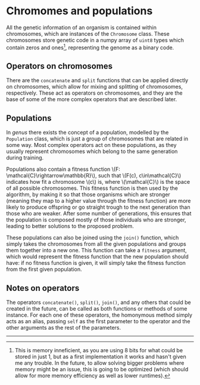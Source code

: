 # Chromomes and populations

All the genetic information of an organism is contained within chromosomes, which are instances of the `Chromosome` class. These chromosomes store genetic code in a numpy array of `uint8` types which contain zeros and ones[^1], representing the genome as a binary code.

## Operators on chromosomes

There are the `concatenate` and `split` functions that can be applied directly on chromosomes, which allow for mixing and splitting of chromosomes, respectively. These act as operators on chromosomes, and they are the base of some of the more complex operators that are described later.

## Populations

In *genus* there exists the concept of a population, modelled by the `Population` class, which is just a group of chromosomes that are related in some way. Most complex operators act on these populations, as they usually represent chromosomes which belong to the same generation during training.

Populations also contain a fitness function \\(F: \mathcal{C}\rightarrow\mathbb{R}\\), such that \\(F(c), c\in\mathcal{C}\\) indicates how fit a chromosome \\(c\\) is, where \\(\mathcal{C}\\) is the space of all possible chromosomes. This fitness function is then used by the algorithm, by making it so that those organisms which are stronger (meaning they map to a higher value through the fitness function) are more likely to produce offspring or go straight trough to the next generation than those who are weaker. After some number of generations, this ensures that the population is composed mostly of those individuals who are stronger, leading to better solutions to the proposed problem.

These populations can also be joined using the `join()` function, which simply takes the chromosomes from all the given populations and groups them together into a new one. This function can take a `fitness` argument, which would represent the fitness function that the new population should have: if no fitness function is given, it will simply take the fitness function from the first given population.

## Notes on operators
The operators `concatenate()`, `split()`, `join()`, and any others that could be created in the future, can be called as both functions or methods of some instance. For each one of these operators, the homonymous method simply acts as an alias, passing `self` as the first parameter to the operator and the other arguments as the rest of the parameters.

---

[^1]: This is memory inneficient, as you are using 8 bits for what could be stored in just 1, but as a first implementation it works and hasn't given me any trouble. In the future, to allow solving bigger problems where memory might be an issue, this is going to be optimized (which should allow for more memory efficiency as well as lower runtimes).

